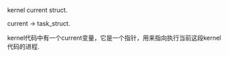kernel current struct.  
  
current -> task_struct.  
  
kernel代码中有一个current变量，它是一个指针，用来指向执行当前这段kernel代码的进程.  
  

